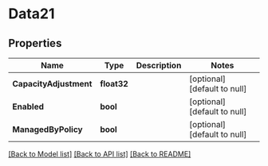 # Data21

## Properties
Name | Type | Description | Notes
------------ | ------------- | ------------- | -------------
**CapacityAdjustment** | **float32** |  | [optional] [default to null]
**Enabled** | **bool** |  | [optional] [default to null]
**ManagedByPolicy** | **bool** |  | [optional] [default to null]

[[Back to Model list]](../README.md#documentation-for-models) [[Back to API list]](../README.md#documentation-for-api-endpoints) [[Back to README]](../README.md)


